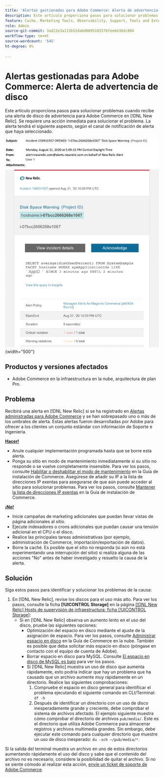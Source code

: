 ```yaml
---
title: 'Alertas gestionadas para Adobe Commerce: Alerta de advertencia de disco'
description: Este artículo proporciona pasos para solucionar problemas cuando recibe una alerta de disco de advertencia para Adobe Commerce en  [!DNL New Relic]. Se requiere una acción inmediata para solucionar el problema.
feature: Cache, Marketing Tools, Observability, Support, Tools and External Services
role: Admin
source-git-commit: 3ad22e3a113b52da6d6095103376fee6e36dc804
workflow-type: tm+mt
source-wordcount: '545'
ht-degree: 0%

---
```



# Alertas gestionadas para Adobe Commerce: Alerta de advertencia de disco

Este artículo proporciona pasos para solucionar problemas cuando recibe una alerta de disco de advertencia para Adobe Commerce en [!DNL New Relic]. Se requiere una acción inmediata para solucionar el problema. La alerta tendrá el siguiente aspecto, según el canal de notificación de alerta que haya seleccionado.

![alerta de advertencia de disco](../../assets/managed-alerts/disk-warning-magento-managed.png){width="500"}

## Productos y versiones afectados

* Adobe Commerce en la infraestructura en la nube, arquitectura de plan Pro.

## Problema

Recibirá una alerta en [!DNL New Relic] si se ha registrado en [Alertas administradas para Adobe Commerce](managed-alerts-for-magento-commerce.md) y se han sobrepasado uno o más de los umbrales de alerta. Estas alertas fueron desarrolladas por Adobe para ofrecer a los clientes un conjunto estándar con información de Soporte e Ingeniería.

<u> **Hacer!** </u>

* Anule cualquier implementación programada hasta que se borre esta alerta.
* Ponga su sitio en modo de mantenimiento inmediatamente si su sitio no responde o se vuelve completamente insensible. Para ver los pasos, consulte [Habilitar o deshabilitar el modo de mantenimiento](https://experienceleague.adobe.com/en/docs/commerce-operations/installation-guide/tutorials/maintenance-mode) en la Guía de instalación de Commerce. Asegúrese de añadir su IP a la lista de direcciones IP exentas para asegurarse de que aún puede acceder al sitio para solucionar problemas. Para ver los pasos, consulte [Mantener la lista de direcciones IP exentas](https://experienceleague.adobe.com/en/docs/commerce-operations/installation-guide/tutorials/maintenance-mode#maintain-the-list-of-exempt-ip-addresses) en la Guía de instalación de Commerce.

<u> **¡No!** </u>

* Inicie campañas de marketing adicionales que puedan llevar vistas de página adicionales al sitio.
* Ejecute indexadores o crons adicionales que puedan causar una tensión adicional en el CPU o el disco.
* Realice las principales tareas administrativas (por ejemplo, administración de Commerce, importación/exportación de datos).
* Borre la caché. Es posible que el sitio no responda (si aún no está experimentando una interrupción del sitio) si realiza alguna de las acciones &quot;No&quot; antes de haber investigado y resuelto la causa de la alerta.

## Solución

Siga estos pasos para identificar y solucionar los problemas de la causa:

1. En [!DNL New Relic], revise los discos para el uso más alto. Para ver los pasos, consulte la ficha **[!UICONTROL Storage]** en la página [[!DNL New Relic] Hosts de supervisión de infraestructura: ficha [!UICONTROL Storage]](https://docs.newrelic.com/docs/infrastructure/infrastructure-data/infrastructure-ui-pages/infra-hosts-ui-page/#storage):
   * Si en [!DNL New Relic] observa un aumento lento en el uso del disco, pruebe las siguientes opciones:
      * Optimización del espacio en disco mediante el ajuste de la asignación de espacio. Para ver los pasos, consulte [Administrar espacio en disco](https://experienceleague.adobe.com/en/docs/commerce-on-cloud/user-guide/develop/storage/manage-disk-space) en la Guía de Commerce en la nube. También es posible que deba solicitar más espacio en disco (póngase en contacto con el equipo de cuenta de Adobe).
      * Borrar espacio en disco para MySQL. Consulte [El espacio en disco de MySQL es bajo](http://experienceleague.adobe.com/en/docs/commerce-knowledge-base/kb/troubleshooting/database/mysql-disk-space-is-low-on-magento-commerce-cloud) para ver los pasos.
      * Si [!DNL New Relic] muestra un uso de disco que aumenta rápidamente, esto podría indicar que hay un problema que ha causado que un archivo aumente muy rápidamente en un directorio. Realice las siguientes comprobaciones:
         1. Compruebe el espacio en disco general para identificar el problema ejecutando el siguiente comando en CLI/Terminal: `df -h`
         1. Después de identificar un directorio con un uso de disco inesperadamente grande y creciente, debe comprobar el sistema de archivos afectado. El ejemplo siguiente muestra cómo comprobar el directorio de archivos `pub/media/`. Este es el directorio que utiliza Adobe Commerce para almacenar registros y archivos multimedia grandes. Sin embargo, debe ejecutar este comando para cualquier directorio que muestre un uso de disco inesperado: `du -sch ~/pub/media/*`.

Si la salida del terminal muestra un archivo en uno de estos directorios aumentando rápidamente el uso del disco y sabe que el contenido del archivo no es necesario, considere la posibilidad de quitar el archivo. Si no se siente cómodo al realizar esta acción, [envíe un ticket de soporte de Adobe Commerce](https://experienceleague.adobe.com/en/docs/commerce-knowledge-base/kb/help-center-guide/magento-help-center-user-guide#support-case).
